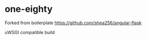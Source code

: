 # one-eighty
Forked from boilerplate https://github.com/shea256/angular-flask

uWSGI compatible build
